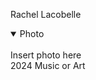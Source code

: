 Rachel Lacobelle
<details open>
<summary>Photo</summary>
<br>
Insert photo here
</details>
2024
Music or Art
